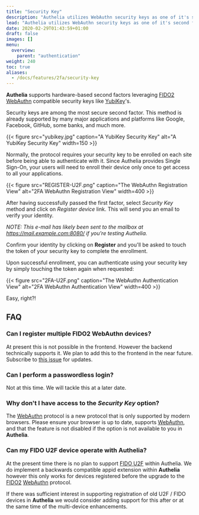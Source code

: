 ```yaml
---
title: "Security Key"
description: "Authelia utilizes WebAuthn security keys as one of it's second factor authentication methods."
lead: "Authelia utilizes WebAuthn security keys as one of it's second factor authentication methods."
date: 2020-02-29T01:43:59+01:00
draft: false
images: []
menu:
  overview:
    parent: "authentication"
weight: 240
toc: true
aliases:
  - /docs/features/2fa/security-key
---
```


__Authelia__ supports hardware-based second factors leveraging [FIDO2] [WebAuthn] compatible security keys like
[YubiKey]'s.

Security keys are among the most secure second factor. This method is already supported by many major applications and
platforms like Google, Facebook, GitHub, some banks, and much more.

{{< figure src="yubikey.jpg" caption="A YubiKey Security Key" alt="A YubiKey Security Key" width=150 >}}

Normally, the protocol requires your security key to be enrolled on each site before being able to authenticate with it.
Since Authelia provides Single Sign-On, your users will need to enroll their device only once to get access to all your
applications.

{{< figure src="REGISTER-U2F.png" caption="The WebAuthn Registration View" alt="2FA WebAuthn Registration View" width=400 >}}

After having successfully passed the first factor, select *Security Key* method and click on *Register device* link.
This will send you an email to verify your identity.

*NOTE: This e-mail has likely been sent to the mailbox at https://mail.example.com:8080/ if you're testing Authelia.*

Confirm your identity by clicking on __Register__ and you'll be asked to touch the token of your security key to
complete the enrollment.

Upon successful enrollment, you can authenticate using your security key by simply touching the token again when
requested:

{{< figure src="2FA-U2F.png" caption="The WebAuthn Authentication View" alt="2FA WebAuthn Authentication View" width=400 >}}

Easy, right?!

## FAQ

### Can I register multiple FIDO2 WebAuthn devices?

At present this is not possible in the frontend. However the backend technically supports it. We plan to add this to the
frontend in the near future. Subscribe to [this issue](https://github.com/authelia/authelia/issues/275) for updates.

### Can I perform a passwordless login?

Not at this time. We will tackle this at a later date.

### Why don't I have access to the *Security Key* option?

The [WebAuthn] protocol is a new protocol that is only supported by modern browsers. Please ensure your browser is up to
date, supports [WebAuthn], and that the feature is not disabled if the option is not available to you in __Authelia__.

### Can my FIDO U2F device operate with Authelia?

At the present time there is no plan to support [FIDO U2F] within Authelia. We do implement a backwards compatible appid
extension within __Authelia__ however this only works for devices registered before the upgrade to the [FIDO2]
[WebAuthn] protocol.

If there was sufficient interest in supporting registration of old U2F / FIDO devices in __Authelia__ we would consider
adding support for this after or at the same time of the multi-device enhancements.

[FIDO U2F]: https://www.yubico.com/authentication-standards/fido-u2f/
[FIDO2]: https://www.yubico.com/authentication-standards/fido2/
[WebAuthn]: https://www.yubico.com/authentication-standards/webauthn/
[YubiKey]: https://www.yubico.com/products/yubikey-5-overview/
